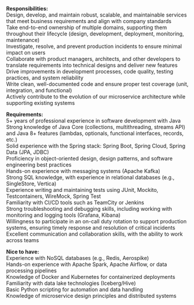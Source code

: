 **Responsibilities:**  
Design, develop, and maintain robust, scalable, and maintainable services that
meet business requirements and align with company standards  
Take end-to-end ownership of multiple domains, supporting them throughout
their lifecycle (design, development, deployment, monitoring, maintenance)  
Investigate, resolve, and prevent production incidents to ensure minimal
impact on users  
Collaborate with product managers, architects, and other developers to
translate requirements into technical designs and deliver new features  
Drive improvements in development processes, code quality, testing practices,
and system reliability  
Write clean, well-documented code and ensure proper test coverage (unit,
integration, and functional)  
Actively contribute to the evolution of our microservice architecture while
supporting existing systems

**Requirements:**  
5+ years of professional experience in software development with Java  
Strong knowledge of Java Core (collections, multithreading, streams API) and
Java 8+ features (lambdas, optionals, functional interfaces, records, etc.)  
Solid experience with the Spring stack: Spring Boot, Spring Cloud, Spring Data
(JPA, JDBC)  
Proficiency in object-oriented design, design patterns, and software
engineering best practices  
Hands-on experience with messaging systems (Apache Kafka)  
Strong SQL knowledge, with experience in relational databases (e.g.,
SingleStore, Vertica)  
Experience writing and maintaining tests using JUnit, Mockito, Testcontainers,
WireMock, Spring Test  
Familiarity with CI/CD tools such as TeamCity or Jenkins  
Strong troubleshooting and debugging skills, including working with monitoring
and logging tools (Grafana, Kibana)  
Willingness to participate in an on-call duty rotation to support production
systems, ensuring timely response and resolution of critical incidents  
Excellent communication and collaboration skills, with the ability to work
across teams

**Nice to have:**  
Experience with NoSQL databases (e.g., Redis, Aerospike)  
Hands-on experience with Apache Spark, Apache Airflow, or data processing
pipelines  
Knowledge of Docker and Kubernetes for containerized deployments  
Familiarity with data lake technologies (Iceberg/Hive)  
Basic Python scripting for automation and data handling  
Knowledge of microservice design principles and distributed systems